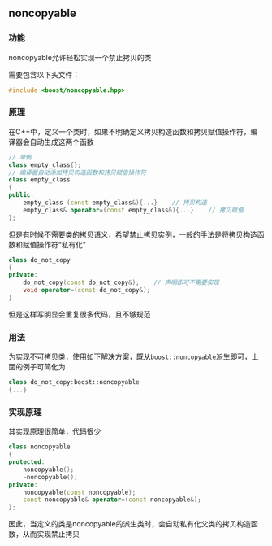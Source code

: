 ## noncopyable

### 功能

noncopyable允许轻松实现一个禁止拷贝的类

需要包含以下头文件：

```c++
#include <boost/noncopyable.hpp>
```

### 原理

在C++中，定义一个类时，如果不明确定义拷贝构造函数和拷贝赋值操作符，编译器会自动生成这两个函数

```c++
// 举例
class empty_class{};
// 编译器自动添加拷贝构造函数和拷贝赋值操作符
class empty_class
{
public:
    empty_class (const empty_class&){...}    // 拷贝构造
    empty_class& operator=(const empty_class&){...}    // 拷贝赋值
};
```

但是有时候不需要类的拷贝语义，希望禁止拷贝实例，一般的手法是将拷贝构造函数和赋值操作符“私有化”

```c++
class do_not_copy
{
private:
    do_not_copy(const do_not_copy&);    // 声明即可不需要实现
    void operator=(const do_not_copy&);
}
```

但是这样写明显会重复很多代码，且不够规范

### 用法

为实现不可拷贝类，使用如下解决方案，既从`boost::noncopyable`派生即可，上面的例子可简化为

```c++
class do_not_copy:boost::noncopyable
{...}
```

### 实现原理

其实现原理很简单，代码很少

```c++
class noncopyable
{
protected:
    noncopyable();
    ~noncopyable();
private:
    noncopyable(const noncopyable);
    const noncopyable& operator=(const noncopyable&);
};
```

因此，当定义的类是noncopyable的派生类时，会自动私有化父类的拷贝构造函数，从而实现禁止拷贝
